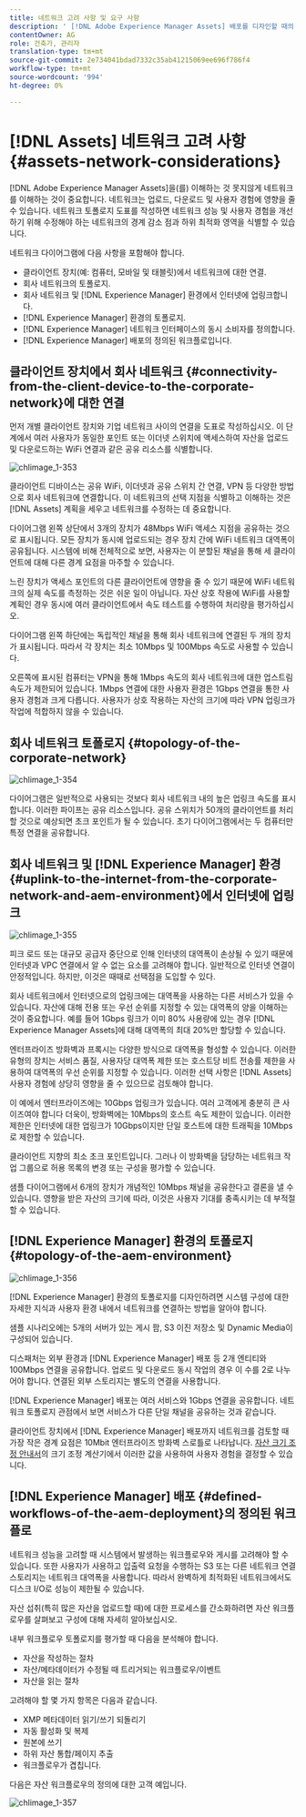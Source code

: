 ```yaml
---
title: 네트워크 고려 사항 및 요구 사항
description: ' [!DNL Adobe Experience Manager Assets] 배포를 디자인할 때의 네트워크 고려 사항에 대해 설명합니다.'
contentOwner: AG
role: 건축가, 관리자
translation-type: tm+mt
source-git-commit: 2e734041bdad7332c35ab41215069ee696f786f4
workflow-type: tm+mt
source-wordcount: '994'
ht-degree: 0%

---
```



# [!DNL Assets] 네트워크 고려 사항  {#assets-network-considerations}

[!DNL Adobe Experience Manager Assets]을(를) 이해하는 것 못지않게 네트워크를 이해하는 것이 중요합니다. 네트워크는 업로드, 다운로드 및 사용자 경험에 영향을 줄 수 있습니다. 네트워크 토폴로지 도표를 작성하면 네트워크 성능 및 사용자 경험을 개선하기 위해 수정해야 하는 네트워크의 경계 감소 점과 하위 최적화 영역을 식별할 수 있습니다.

네트워크 다이어그램에 다음 사항을 포함해야 합니다.

* 클라이언트 장치(예: 컴퓨터, 모바일 및 태블릿)에서 네트워크에 대한 연결.
* 회사 네트워크의 토폴로지.
* 회사 네트워크 및 [!DNL Experience Manager] 환경에서 인터넷에 업링크합니다.
* [!DNL Experience Manager] 환경의 토폴로지.
* [!DNL Experience Manager] 네트워크 인터페이스의 동시 소비자를 정의합니다.
* [!DNL Experience Manager] 배포의 정의된 워크플로입니다.

## 클라이언트 장치에서 회사 네트워크 {#connectivity-from-the-client-device-to-the-corporate-network}에 대한 연결

먼저 개별 클라이언트 장치와 기업 네트워크 사이의 연결을 도표로 작성하십시오. 이 단계에서 여러 사용자가 동일한 포인트 또는 이더넷 스위치에 액세스하여 자산을 업로드 및 다운로드하는 WiFi 연결과 같은 공유 리소스를 식별합니다.

![chlimage_1-353](assets/chlimage_1-353.png)

클라이언트 디바이스는 공유 WiFi, 이더넷과 공유 스위치 간 연결, VPN 등 다양한 방법으로 회사 네트워크에 연결합니다. 이 네트워크의 선택 지점을 식별하고 이해하는 것은 [!DNL Assets] 계획을 세우고 네트워크를 수정하는 데 중요합니다.

다이어그램 왼쪽 상단에서 3개의 장치가 48Mbps WiFi 액세스 지점을 공유하는 것으로 표시됩니다. 모든 장치가 동시에 업로드되는 경우 장치 간에 WiFi 네트워크 대역폭이 공유됩니다. 시스템에 비해 전체적으로 보면, 사용자는 이 분할된 채널을 통해 세 클라이언트에 대해 다른 경계 요점을 마주할 수 있습니다.

느린 장치가 액세스 포인트의 다른 클라이언트에 영향을 줄 수 있기 때문에 WiFi 네트워크의 실제 속도를 측정하는 것은 쉬운 일이 아닙니다. 자산 상호 작용에 WiFi를 사용할 계획인 경우 동시에 여러 클라이언트에서 속도 테스트를 수행하여 처리량을 평가하십시오.

다이어그램 왼쪽 하단에는 독립적인 채널을 통해 회사 네트워크에 연결된 두 개의 장치가 표시됩니다. 따라서 각 장치는 최소 10Mbps 및 100Mbps 속도로 사용할 수 있습니다.

오른쪽에 표시된 컴퓨터는 VPN을 통해 1Mbps 속도의 회사 네트워크에 대한 업스트림 속도가 제한되어 있습니다. 1Mbps 연결에 대한 사용자 환경은 1Gbps 연결을 통한 사용자 경험과 크게 다릅니다. 사용자가 상호 작용하는 자산의 크기에 따라 VPN 업링크가 작업에 적합하지 않을 수 있습니다.

## 회사 네트워크 토폴로지 {#topology-of-the-corporate-network}

![chlimage_1-354](assets/chlimage_1-354.png)

다이어그램은 일반적으로 사용되는 것보다 회사 네트워크 내의 높은 업링크 속도를 표시합니다. 이러한 파이프는 공유 리소스입니다. 공유 스위치가 50개의 클라이언트를 처리할 것으로 예상되면 초크 포인트가 될 수 있습니다. 초기 다이어그램에서는 두 컴퓨터만 특정 연결을 공유합니다.

## 회사 네트워크 및 [!DNL Experience Manager] 환경 {#uplink-to-the-internet-from-the-corporate-network-and-aem-environment}에서 인터넷에 업링크

![chlimage_1-355](assets/chlimage_1-355.png)

피크 로드 또는 대규모 공급자 중단으로 인해 인터넷의 대역폭이 손상될 수 있기 때문에 인터넷과 VPC 연결에서 알 수 없는 요소를 고려해야 합니다. 일반적으로 인터넷 연결이 안정적입니다. 하지만, 이것은 때때로 선택점을 도입할 수 있다.

회사 네트워크에서 인터넷으로의 업링크에는 대역폭을 사용하는 다른 서비스가 있을 수 있습니다. 자산에 대해 전용 또는 우선 순위를 지정할 수 있는 대역폭의 양을 이해하는 것이 중요합니다. 예를 들어 1Gbps 링크가 이미 80% 사용량에 있는 경우 [!DNL Experience Manager Assets]에 대해 대역폭의 최대 20%만 할당할 수 있습니다.

엔터프라이즈 방화벽과 프록시는 다양한 방식으로 대역폭을 형성할 수 있습니다. 이러한 유형의 장치는 서비스 품질, 사용자당 대역폭 제한 또는 호스트당 비트 전송률 제한을 사용하여 대역폭의 우선 순위를 지정할 수 있습니다. 이러한 선택 사항은 [!DNL Assets] 사용자 경험에 상당히 영향을 줄 수 있으므로 검토해야 합니다.

이 예에서 엔터프라이즈에는 10Gbps 업링크가 있습니다. 여러 고객에게 충분히 큰 사이즈여야 합니다 더욱이, 방화벽에는 10Mbps의 호스트 속도 제한이 있습니다. 이러한 제한은 인터넷에 대한 업링크가 10Gbps이지만 단일 호스트에 대한 트래픽을 10Mbps로 제한할 수 있습니다.

클라이언트 지향의 최소 초크 포인트입니다. 그러나 이 방화벽을 담당하는 네트워크 작업 그룹으로 허용 목록의 변경 또는 구성을 평가할 수 있습니다.

샘플 다이어그램에서 6개의 장치가 개념적인 10Mbps 채널을 공유한다고 결론을 낼 수 있습니다. 영향을 받은 자산의 크기에 따라, 이것은 사용자 기대를 충족시키는 데 부적절할 수 있습니다.

## [!DNL Experience Manager] 환경의 토폴로지 {#topology-of-the-aem-environment}

![chlimage_1-356](assets/chlimage_1-356.png)

[!DNL Experience Manager] 환경의 토폴로지를 디자인하려면 시스템 구성에 대한 자세한 지식과 사용자 환경 내에서 네트워크를 연결하는 방법을 알아야 합니다.

샘플 시나리오에는 5개의 서버가 있는 게시 팜, S3 이진 저장소 및 Dynamic Media이 구성되어 있습니다.

디스패처는 외부 환경과 [!DNL Experience Manager] 배포 등 2개 엔티티와 100Mbps 연결을 공유합니다. 업로드 및 다운로드 동시 작업의 경우 이 수를 2로 나누어야 합니다. 연결된 외부 스토리지는 별도의 연결을 사용합니다.

[!DNL Experience Manager] 배포는 여러 서비스와 1Gbps 연결을 공유합니다. 네트워크 토폴로지 관점에서 보면 서비스가 다른 단일 채널을 공유하는 것과 같습니다.

클라이언트 장치에서 [!DNL Experience Manager] 배포까지 네트워크를 검토할 때 가장 작은 경계 요점은 10Mbit 엔터프라이즈 방화벽 스로틀로 나타납니다. [자산 크기 조정 안내서](assets-sizing-guide.md)의 크기 조정 계산기에서 이러한 값을 사용하여 사용자 경험을 결정할 수 있습니다.

## [!DNL Experience Manager] 배포 {#defined-workflows-of-the-aem-deployment}의 정의된 워크플로

네트워크 성능을 고려할 때 시스템에서 발생하는 워크플로우와 게시를 고려해야 할 수 있습니다. 또한 사용자가 사용하고 입출력 요청을 수행하는 S3 또는 다른 네트워크 연결 스토리지는 네트워크 대역폭을 사용합니다. 따라서 완벽하게 최적화된 네트워크에서도 디스크 I/O로 성능이 제한될 수 있습니다.

자산 섭취(특히 많은 자산을 업로드할 때)에 대한 프로세스를 간소화하려면 자산 워크플로우를 살펴보고 구성에 대해 자세히 알아보십시오.

내부 워크플로우 토폴로지를 평가할 때 다음을 분석해야 합니다.

* 자산을 작성하는 절차
* 자산/메타데이터가 수정될 때 트리거되는 워크플로우/이벤트
* 자산을 읽는 절차

고려해야 할 몇 가지 항목은 다음과 같습니다.

* XMP 메타데이터 읽기/쓰기 되돌리기
* 자동 활성화 및 복제
* 원본에 쓰기
* 하위 자산 통합/페이지 추출
* 워크플로우가 겹칩니다.

다음은 자산 워크플로우의 정의에 대한 고객 예입니다.

![chlimage_1-357](assets/chlimage_1-357.png)
